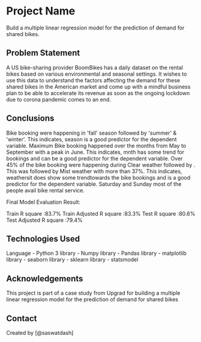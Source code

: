 # Project Name
Build a multiple linear regression model for the prediction of demand for shared bikes.

## Problem Statement

A US bike-sharing provider BoomBikes has a daily dataset on the rental bikes based on various environmental and seasonal settings. It wishes to use this data to understand the factors affecting the demand for these shared bikes in the American market and come up with a mindful business plan to be able to accelerate its revenue as soon as the ongoing lockdown due to corona pandemic comes to an end.

## Conclusions

Bike booking were happening in 'fall' season followed by 'summer' & 'winter'. This indicates, season is a good predictor for the dependent variable.
Maximum Bike booking happened over the months from May to September with a peak in June. This indicates, mnth has some trend for bookings and can be a good predictor for the dependent variable.
Over 45% of the bike booking were happening during Clear weather followed by . This was followed by Mist weather with more than 37%. This indicates, weathersit does show some trendtowards the bike bookings and is a good predictor for the dependent variable.
Saturday and Sunday most of the people avail bike rental service.

Final Model Evaluation Result:

Train R square :83.7%
Train Adjusted R square :83.3%
Test R square :80.6%
Test Adjusted R square :79.4%

## Technologies Used
Language - Python 3
library - Numpy
library - Pandas
library - matplotlib
library - seaborn
library - sklearn
library - statsmodel

## Acknowledgements
This project is part of a case study from Upgrad for building a multiple linear regression model for the prediction of demand for shared bikes


## Contact
Created by [@saswatdash]
